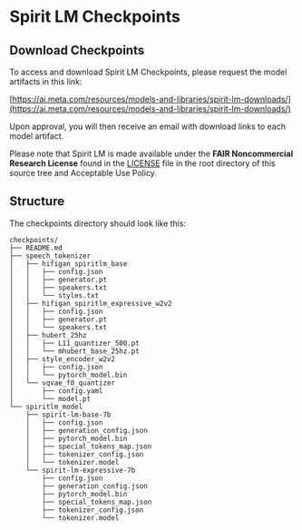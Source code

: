 # Spirit LM Checkpoints

## Download Checkpoints
To access and download Spirit LM Checkpoints, please request the model artifacts in this link:

[https://ai.meta.com/resources/models-and-libraries/spirit-lm-downloads/](https://ai.meta.com/resources/models-and-libraries/spirit-lm-downloads/)

Upon approval, you will then receive an email with download links to each model artifact.

Please note that Spirit LM is made available under the **FAIR Noncommercial Research License**
found in the [LICENSE](../LICENSE) file in the root directory of this source tree and Acceptable Use Policy.

## Structure
The checkpoints directory should look like this:
```
checkpoints/
├── README.md
├── speech_tokenizer
│   ├── hifigan_spiritlm_base
│   │   ├── config.json
│   │   ├── generator.pt
│   │   ├── speakers.txt
│   │   └── styles.txt
│   ├── hifigan_spiritlm_expressive_w2v2
│   │   ├── config.json
│   │   ├── generator.pt
│   │   └── speakers.txt
│   ├── hubert_25hz
│   │   ├── L11_quantizer_500.pt
│   │   └── mhubert_base_25hz.pt
│   ├── style_encoder_w2v2
│   │   ├── config.json
│   │   └── pytorch_model.bin
│   └── vqvae_f0_quantizer
│       ├── config.yaml
│       └── model.pt
└── spiritlm_model
    ├── spirit-lm-base-7b
    │   ├── config.json
    │   ├── generation_config.json
    │   ├── pytorch_model.bin
    │   ├── special_tokens_map.json
    │   ├── tokenizer_config.json
    │   └── tokenizer.model
    └── spirit-lm-expressive-7b
        ├── config.json
        ├── generation_config.json
        ├── pytorch_model.bin
        ├── special_tokens_map.json
        ├── tokenizer_config.json
        └── tokenizer.model
```
